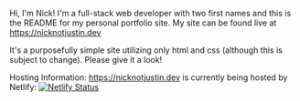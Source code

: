 Hi, I'm Nick! I'm a full-stack web developer with two first names and this is the README for my personal portfolio site. My site can be found live at https://nicknotjustin.dev 

It's a purposefully simple site utilizing only html and css (although this is subject to change). Please give it a look!

Hosting Information: https://nicknotjustin.dev is currently being hosted by Netlify:
[![Netlify Status](https://api.netlify.com/api/v1/badges/e84c194d-1564-4c4a-8f4a-fc5256cc05f3/deploy-status)](https://app.netlify.com/sites/jolly-perlman-553ca7/deploys)
